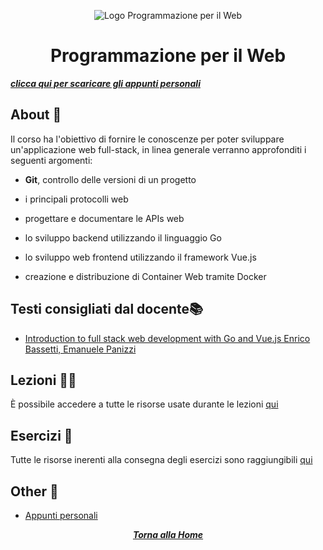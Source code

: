 <div align="center">

![Logo Programmazione per il Web](https://res.cloudinary.com/practicaldev/image/fetch/s--uIpecgnY--/c_limit%2Cf_auto%2Cfl_progressive%2Cq_auto%2Cw_800/https://dev-to-uploads.s3.amazonaws.com/uploads/articles/31zi01ankvx91zpaobhx.png)

# Programmazione per il Web

</div>

[***clicca qui per scaricare gli appunti personali***](./Programmazione%20per%20il%20Web.pdf)

## About 🔎

Il corso ha l'obiettivo di fornire le conoscenze per poter sviluppare 
un'applicazione web full-stack, in linea generale verranno approfonditi i seguenti argomenti:

- **Git**, controllo delle versioni di un progetto

- i principali protocolli web

- progettare e documentare le APIs web

- lo sviluppo backend utilizzando il linguaggio Go

- lo sviluppo web frontend utilizzando il framework Vue.js

- creazione e distribuzione di Container Web tramite Docker

## Testi consigliati dal docente📚

- [Introduction to full stack web development with Go and Vue.js Enrico Bassetti, Emanuele Panizzi](https://leanpub.com/wasa)

## Lezioni 👨‍🏫

È possibile accedere a tutte le risorse usate durante le lezioni [qui](http://gamificationlab.uniroma1.it/en/wasa/)

## Esercizi 📝

Tutte le risorse inerenti alla consegna degli esercizi sono raggiungibili [qui](http://gamificationlab.uniroma1.it/en/wasa/homeworks_delivery/)

## Other 🔗

- [Appunti personali](./Programmazione%20per%20il%20Web.pdf)

<div align="center">

[***Torna alla Home***](../../../)

</div>

